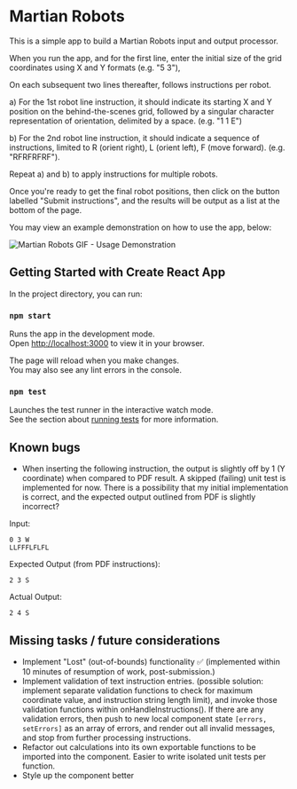 # Martian Robots

This is a simple app to build a Martian Robots input and output processor.

When you run the app, and for the first line, enter the initial size of the grid coordinates using X and Y formats (e.g. "5 3"),

On each subsequent two lines thereafter, follows instructions per robot.

a) For the 1st robot line instruction, it should indicate its starting X and Y position on the behind-the-scenes grid, followed by a singular character representation of orientation, delimited by a space. (e.g. "1 1 E")

b) For the 2nd robot line instruction, it should indicate a sequence of instructions, limited to R (orient right), L (orient left), F (move forward). (e.g. "RFRFRFRF").

Repeat a) and b) to apply instructions for multiple robots.

Once you're ready to get the final robot positions, then click on the button labelled "Submit instructions", and the results will be output as a list at the bottom of the page.

You may view an example demonstration on how to use the app, below:

![Martian Robots GIF - Usage Demonstration](https://user-images.githubusercontent.com/7581546/218821386-23a18753-5df0-44da-ad34-fb0fae4ad7bc.gif)

## Getting Started with Create React App

In the project directory, you can run:

### `npm start`

Runs the app in the development mode.\
Open [http://localhost:3000](http://localhost:3000) to view it in your browser.

The page will reload when you make changes.\
You may also see any lint errors in the console.

### `npm test`

Launches the test runner in the interactive watch mode.\
See the section about [running tests](https://facebook.github.io/create-react-app/docs/running-tests) for more information.

## Known bugs

- When inserting the following instruction, the output is slightly off by 1 (Y coordinate) when compared to PDF result. A skipped (failing) unit test is implemented for now. There is a possibility that my initial implementation is correct, and the expected output outlined from PDF is slightly incorrect?

Input:

```
0 3 W
LLFFFLFLFL
```

Expected Output (from PDF instructions):

```
2 3 S
```

Actual Output:

```
2 4 S
```

## Missing tasks / future considerations

- Implement "Lost" (out-of-bounds) functionality ✅ (implemented within 10 minutes of resumption of work, post-submission.)
- Implement validation of text instruction entries. (possible solution: implement separate validation functions to check for maximum coordinate value, and instruction string length limit), and invoke those validation functions within onHandleInstructions(). If there are any validation errors, then push to new local component state `[errors, setErrors]` as an array of errors, and render out all invalid messages, and stop from further processing instructions.
- Refactor out calculations into its own exportable functions to be imported into the component. Easier to write isolated unit tests per function.
- Style up the component better
